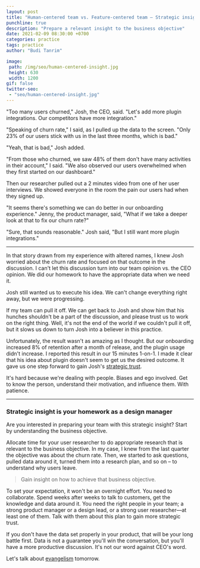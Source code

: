 ```yaml
---
layout: post
title: "Human-centered team vs. Feature-centered team – Strategic insight"
punchline: true
description: "Prepare a relevant insight to the business objective"
date: 2021-02-09 08:30:00 +0700
categories: practice
tags: practice
author: "Budi Tanrim"

image:
 path: /img/seo/human-centered-insight.jpg
 height: 630
 width: 1200
gif: false
twitter-seo: 
 - "seo/human-centered-insight.jpg"
---
```


"Too many users churned," Josh, the CEO, said. "Let's add more plugin integrations. Our competitors have more integration."

"Speaking of churn rate," I said, as I pulled up the data to the screen. "Only 23% of our users stick with us in the last three months, which is bad."

"Yeah, that is bad," Josh added.

"From those who churned, we saw 48% of them don't have many activities in their account," I said. "We also observed our users overwhelmed when they first started on our dashboard."

Then our researcher pulled out a 2 minutes video from one of her user interviews. We showed everyone in the room the pain our users had when they signed up.

"It seems there's something we can do better in our onboarding experience." Jenny, the product manager, said, "What if we take a deeper look at that to fix our churn rate?"

"Sure, that sounds reasonable." Josh said, "But I still want more plugin integrations."

---

In that story drawn from my experience with altered names, I knew Josh worried about the churn rate and focused on that outcome in the discussion. I can't let this discussion turn into our team opinion vs. the CEO opinion. We did our homework to have the appropriate data when we need it.

Josh still wanted us to execute his idea. We can't change everything right away, but we were progressing.

If my team can pull it off. We can get back to Josh and show him that his hunches shouldn't be a part of the discussion, and please trust us to work on the right thing. Well, it's not the end of the world if we couldn't pull it off, but it slows us down to turn Josh into a believer in this practice.

Unfortunately, the result wasn't as amazing as I thought. But our onboarding increased 8% of retention after a month of release, and the plugin usage didn't increase. I reported this result in our 15 minutes 1-on-1. I made it clear that his idea about plugin doesn't seem to get us the desired outcome. It gave us one step forward to gain Josh's [strategic trust][link-1].

It's hard because we're dealing with people. Biases and ego involved. Get to know the person, understand their motivation, and influence them. With patience.

---

### Strategic insight is your homework as a design manager

Are you interested in preparing your team with this strategic insight? Start by understanding the business objective. 

Allocate time for your user researcher to do appropriate research that is relevant to the business objective. In my case, I knew from the last quarter the objective was about the churn rate. Then, we started to ask questions, pulled data around it, turned them into a research plan, and so on – to understand why users leave.

> Gain insight on how to achieve that business objective.

To set your expectation, it won't be an overnight effort. You need to collaborate. Spend weeks after weeks to talk to customers, get the knowledge and data around it. You need the right people in your team; a strong product manager or a design lead, or a strong user researcher—at least one of them. Talk with them about this plan to gain more strategic trust.

If you don't have the data set properly in your product, that will be your long battle first. Data is not a guarantee you'll win the conversation, but you'll have a more productive discussion. It's not our word against CEO's word.

Let's talk about [evangelism][2] tomorrow.

[link-1]: https://buditanrim.co/2021/human-centered-team-relationship/
[2]: https://buditanrim.co/2021/human-centered-team-evangelism/
